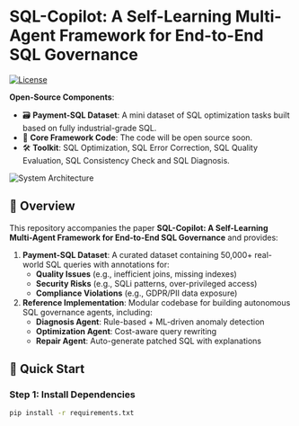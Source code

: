 # SQL-Copilot: A Self-Learning Multi-Agent Framework for End-to-End SQL Governance
[![License](https://img.shields.io/badge/License-Apache_2.0-blue.svg)](https://opensource.org/licenses/Apache-2.0)
<!--
[![arXiv](https://img.shields.io/badge/arXiv-<PaperID>-b31b1b.svg)](https://arxiv.org/abs/<PaperID>)
[![Dataset Download](https://img.shields.io/badge/Dataset-PaymentSQL-green)](https://github.com/<YourRepo>/releases/download/v1.0/payment-sql.zip)
-->

**Open-Source Components**:
- 🗃️ ​**Payment-SQL Dataset**: A mini dataset of SQL optimization tasks built based on fully industrial-grade SQL.
- 🤖 ​**Core Framework Code**: The code will be open source soon.
- 🛠️ ​**Toolkit**: SQL Optimization, SQL Error Correction, SQL Quality Evaluation, SQL Consistency Check and SQL Diagnosis.

![System Architecture](docs/arch.png) <!-- 替换为实际架构图链接 -->

## 📖 Overview
This repository accompanies the paper ​**SQL-Copilot: A Self-Learning Multi-Agent Framework for End-to-End SQL Governance**​ and provides:
1. ​**Payment-SQL Dataset**: A curated dataset containing 50,000+ real-world SQL queries with annotations for:
   - ​**Quality Issues**​ (e.g., inefficient joins, missing indexes)
   - ​**Security Risks**​ (e.g., SQLi patterns, over-privileged access)
   - ​**Compliance Violations**​ (e.g., GDPR/PII data exposure)
2. ​**Reference Implementation**: Modular codebase for building autonomous SQL governance agents, including:
   - ​**Diagnosis Agent**: Rule-based + ML-driven anomaly detection
   - ​**Optimization Agent**: Cost-aware query rewriting
   - ​**Repair Agent**: Auto-generate patched SQL with explanations

## 🚀 Quick Start
### Step 1: Install Dependencies
```bash
pip install -r requirements.txt
